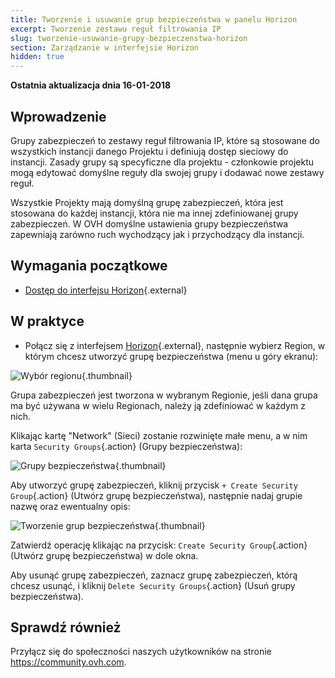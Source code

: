 ```yaml
---
title: Tworzenie i usuwanie grup bezpieczeństwa w panelu Horizon
excerpt: Tworzenie zestawu reguł filtrowania IP
slug: tworzenie-usuwanie-grupy-bezpieczenstwa-horizon
section: Zarządzanie w interfejsie Horizon
hidden: true
---
```


**Ostatnia aktualizacja dnia 16-01-2018**

## Wprowadzenie

Grupy zabezpieczeń to zestawy reguł filtrowania IP, które są stosowane do wszystkich instancji danego Projektu i definiują dostęp sieciowy do instancji. Zasady grupy są specyficzne dla projektu - członkowie projektu mogą edytować domyślne reguły dla swojej grupy i dodawać nowe zestawy reguł.

Wszystkie Projekty mają domyślną grupę zabezpieczeń, która jest stosowana do każdej instancji, która nie ma innej zdefiniowanej grupy zabezpieczeń. W OVH domyślne ustawienia grupy bezpieczeństwa zapewniają zarówno ruch wychodzący jak i przychodzący dla instancji.


## Wymagania początkowe

- [Dostęp do interfejsu Horizon](https://docs.ovh.com/pl/public-cloud/tworzenie_dostepu_do_interfejsu_horizon/){.external}


## W praktyce

- Połącz się z interfejsem [Horizon](https://horizon.cloud.ovh.net/){.external}, następnie wybierz Region, w którym chcesz utworzyć grupę bezpieczeństwa (menu u góry ekranu):

![Wybór regionu](images/1_H_sec_groups_region_choosing.png){.thumbnail}

Grupa zabezpieczeń jest tworzona w wybranym Regionie, jeśli dana grupa ma być używana w wielu Regionach, należy ją zdefiniować w każdym z nich.


Klikając kartę "Network" (Sieci) zostanie rozwinięte małe menu, a w nim karta `Security Groups`{.action} (Grupy bezpieczeństwa):

![Grupy bezpieczeństwa](images/2_H_crete_sec_group.png){.thumbnail}

Aby utworzyć grupę zabezpieczeń, kliknij przycisk `+ Create Security Group`{.action} (Utwórz grupę bezpieczeństwa), następnie nadaj grupie nazwę oraz ewentualny opis:

![Tworzenie grup bezpieczeństwa](images/3_H_new_sec_gr_name.png){.thumbnail}

Zatwierdź operację klikając na przycisk: `Create Security Group`{.action} (Utwórz grupę bezpieczeństwa) w dole okna.

Aby usunąć grupę zabezpieczeń, zaznacz grupę zabezpieczeń, którą chcesz usunąć, i kliknij `Delete Security Groups`{.action} (Usuń grupy bezpieczeństwa).


## Sprawdź również

Przyłącz się do społeczności naszych użytkowników na stronie <https://community.ovh.com>.